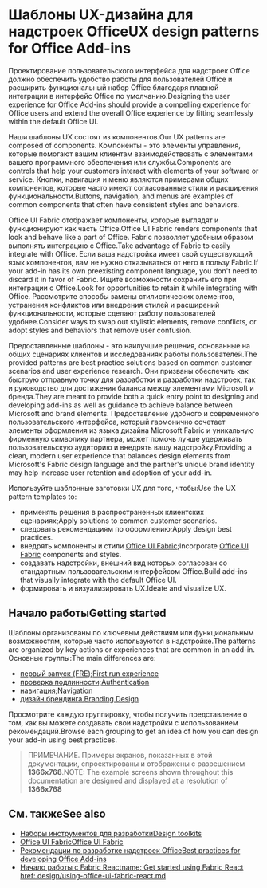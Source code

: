 # <a name="ux-design-patterns-for-office-add-ins"></a><span data-ttu-id="2d483-101">Шаблоны UX-дизайна для надстроек Office</span><span class="sxs-lookup"><span data-stu-id="2d483-101">UX design patterns for Office Add-ins</span></span>

<span data-ttu-id="2d483-102">Проектирование пользовательского интерфейса для надстроек Office должно обеспечить удобство работы для пользователей Office и расширить функциональный набор Office благодаря плавной интеграции в интерфейс Office по умолчанию.</span><span class="sxs-lookup"><span data-stu-id="2d483-102">Designing the user experience for Office Add-ins should provide a compelling experience for Office users and extend the overall Office experience by fitting seamlessly within the default Office UI.</span></span>  

<span data-ttu-id="2d483-103">Наши шаблоны UX состоят из компонентов.</span><span class="sxs-lookup"><span data-stu-id="2d483-103">Our UX patterns are composed of components.</span></span> <span data-ttu-id="2d483-104">Компоненты - это элементы управления, которые помогают вашим клиентам взаимодействовать с элементами вашего программного обеспечения или службы.</span><span class="sxs-lookup"><span data-stu-id="2d483-104">Components are controls that help your customers interact with elements of your software or service.</span></span> <span data-ttu-id="2d483-105">Кнопки, навигация и меню являются примерами общих компонентов, которые часто имеют согласованные стили и расширения функциональности.</span><span class="sxs-lookup"><span data-stu-id="2d483-105">Buttons, navigation, and menus are examples of common components that often have consistent styles and behaviors.</span></span>

<span data-ttu-id="2d483-106">Office UI Fabric отображает компоненты, которые выглядят и функционируют как часть Office.</span><span class="sxs-lookup"><span data-stu-id="2d483-106">Office UI Fabric renders components that look and behave like a part of Office.</span></span> <span data-ttu-id="2d483-107">Fabric позволяет удобным образом выполнять интеграцию с Office.</span><span class="sxs-lookup"><span data-stu-id="2d483-107">Take advantage of Fabric to easily integrate with Office.</span></span> <span data-ttu-id="2d483-108">Если ваша надстройка имеет свой существующий язык компонентов, вам не нужно отказываться от него в пользу Fabric.</span><span class="sxs-lookup"><span data-stu-id="2d483-108">If your add-in has its own preexisting component language, you don't need to discard it in favor of Fabric.</span></span> <span data-ttu-id="2d483-109">Ищите возможности сохранить его при интеграции с Office.</span><span class="sxs-lookup"><span data-stu-id="2d483-109">Look for opportunities to retain it while integrating with Office.</span></span> <span data-ttu-id="2d483-110">Рассмотрите способы замены стилистических элементов, устранения конфликтов или внедрения стилей и расширений функциональности, которые сделают работу пользователей удобнее.</span><span class="sxs-lookup"><span data-stu-id="2d483-110">Consider ways to swap out stylistic elements, remove conflicts, or adopt styles and behaviors that remove user confusion.</span></span>

<span data-ttu-id="2d483-111">Предоставленные шаблоны - это наилучшие решения, основанные на общих сценариях клиентов и исследованиях работы пользователей.</span><span class="sxs-lookup"><span data-stu-id="2d483-111">The provided patterns are best practice solutions based on common customer scenarios and user experience research.</span></span> <span data-ttu-id="2d483-112">Они призваны обеспечить как быструю отправную точку для разработки и разработки надстроек, так и руководство для достижения баланса между элементами Microsoft и бренда.</span><span class="sxs-lookup"><span data-stu-id="2d483-112">They are meant to provide both a quick entry point to designing and developing add-ins as well as guidance to achieve balance between Microsoft and brand elements.</span></span> <span data-ttu-id="2d483-113">Предоставление удобного и современного пользовательского интерфейса, который гармонично сочетает элементы оформления из языка дизайна Microsoft Fabric и уникальную фирменную символику партнера, может помочь лучше удерживать пользовательскую аудиторию и внедрять вашу надстройку.</span><span class="sxs-lookup"><span data-stu-id="2d483-113">Providing a clean, modern user experience that balances design elements from Microsoft's Fabric design language and the partner's unique brand identity may help increase user retention and adoption of your add-in.</span></span>

<span data-ttu-id="2d483-114">Используйте шаблонные заготовки UX для того, чтобы:</span><span class="sxs-lookup"><span data-stu-id="2d483-114">Use the UX pattern templates to:</span></span>

* <span data-ttu-id="2d483-115">применять решения в распространенных клиентских сценариях;</span><span class="sxs-lookup"><span data-stu-id="2d483-115">Apply solutions to common customer scenarios.</span></span>
* <span data-ttu-id="2d483-116">следовать рекомендациям по оформлению;</span><span class="sxs-lookup"><span data-stu-id="2d483-116">Apply design best practices.</span></span>
* <span data-ttu-id="2d483-117">внедрять компоненты и стили [Office UI Fabric](https://developer.microsoft.com/fabric#/get-started);</span><span class="sxs-lookup"><span data-stu-id="2d483-117">Incorporate [Office UI Fabric](https://developer.microsoft.com/fabric#/get-started) components and styles.</span></span>
* <span data-ttu-id="2d483-118">создавать надстройки, внешний вид которых согласован со стандартным пользовательским интерфейсом Office.</span><span class="sxs-lookup"><span data-stu-id="2d483-118">Build add-ins that visually integrate with the default Office UI.</span></span>
* <span data-ttu-id="2d483-119">формировать и визуализировать UX.</span><span class="sxs-lookup"><span data-stu-id="2d483-119">Ideate and visualize UX.</span></span>


## <a name="getting-started"></a><span data-ttu-id="2d483-120">Начало работы</span><span class="sxs-lookup"><span data-stu-id="2d483-120">Getting started</span></span>

<span data-ttu-id="2d483-121">Шаблоны организованы по ключевым действиям или функциональным возможностям, которые часто используются в надстройке.</span><span class="sxs-lookup"><span data-stu-id="2d483-121">The patterns are organized by key actions or experiences that are common in an add-in.</span></span> <span data-ttu-id="2d483-122">Основные группы:</span><span class="sxs-lookup"><span data-stu-id="2d483-122">The main differences are:</span></span>

* [<span data-ttu-id="2d483-123">первый запуск (FRE);</span><span class="sxs-lookup"><span data-stu-id="2d483-123">First run experience</span></span>](../design/first-run-experience-patterns.md)
* [<span data-ttu-id="2d483-124">проверка подлинности;</span><span class="sxs-lookup"><span data-stu-id="2d483-124">Authentication</span></span>](../design/authentication-patterns.md)
* [<span data-ttu-id="2d483-125">навигация;</span><span class="sxs-lookup"><span data-stu-id="2d483-125">Navigation</span></span>](../design/navigation-patterns.md)
* [<span data-ttu-id="2d483-126">дизайн брендинга.</span><span class="sxs-lookup"><span data-stu-id="2d483-126">Branding Design</span></span>](../design/branding-patterns.md)

<span data-ttu-id="2d483-127">Просмотрите каждую группировку, чтобы получить представление о том, как вы можете создавать свои надстройки с использованием рекомендаций.</span><span class="sxs-lookup"><span data-stu-id="2d483-127">Browse each grouping to get an idea of how you can design your add-in using best practices.</span></span>



><span data-ttu-id="2d483-128">ПРИМЕЧАНИЕ. Примеры экранов, показанных в этой документации, спроектированы и отображены с разрешением **1366x768**.</span><span class="sxs-lookup"><span data-stu-id="2d483-128">NOTE: The example screens shown throughout this documentation are designed and displayed at a resolution of **1366x768**</span></span>




## <a name="see-also"></a><span data-ttu-id="2d483-129">См. также</span><span class="sxs-lookup"><span data-stu-id="2d483-129">See also</span></span>
* [<span data-ttu-id="2d483-130">Наборы инструментов для разработки</span><span class="sxs-lookup"><span data-stu-id="2d483-130">Design toolkits</span></span>](design-toolkits.md)
* [<span data-ttu-id="2d483-131">Office UI Fabric</span><span class="sxs-lookup"><span data-stu-id="2d483-131">Office UI Fabric</span></span>](https://developer.microsoft.com/fabric)
* [<span data-ttu-id="2d483-132">Рекомендации по разработке надстроек Office</span><span class="sxs-lookup"><span data-stu-id="2d483-132">Best practices for developing Office Add-ins</span></span>](https://docs.microsoft.com/office/dev/add-ins/concepts/add-in-development-best-practices)
* [<span data-ttu-id="2d483-133">Начало работы с Fabric React</span><span class="sxs-lookup"><span data-stu-id="2d483-133">name: Get started using Fabric React href: design/using-office-ui-fabric-react.md</span></span>](https://docs.microsoft.com/office/dev/add-ins/design/using-office-ui-fabric-react)
